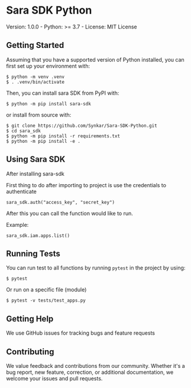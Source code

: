 # Sara SDK Python

Version: 1.0.0 - Python: >= 3.7 - License: MIT License

## Getting Started

Assuming that you have a supported version of Python installed, you can first
set up your environment with:

    $ python -m venv .venv
    $ . .venv/bin/activate

Then, you can install sara SDK from PyPI with:

    $ python -m pip install sara-sdk

or install from source with:

    $ git clone https://github.com/Synkar/Sara-SDK-Python.git
    $ cd sara_sdk
    $ python -m pip install -r requirements.txt
    $ python -m pip install -e .

## Using Sara SDK

After installing sara-sdk

First thing to do after importing to project is use the credentials to authenticate

    sara_sdk.auth("access_key", "secret_key")

After this you can call the function would like to run.

Example:

    sara_sdk.iam.apps.list()

## Running Tests

You can run test to all functions by running `pytest` in the project by using:

    $ pytest

Or run on a specific file (module)

    $ pytest -v tests/test_apps.py

## Getting Help

We use GitHub issues for tracking bugs and feature requests

## Contributing

We value feedback and contributions from our community. Whether it's a bug report, new feature, correction, or additional documentation, we welcome your issues and pull requests.
